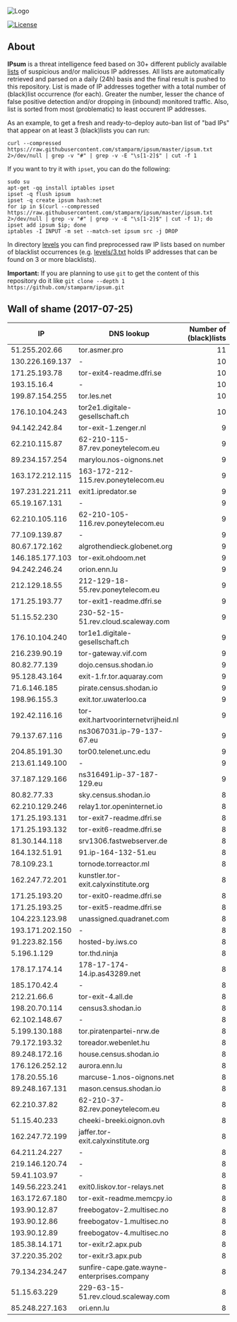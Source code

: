 ![Logo](logo.png)

[![License](https://img.shields.io/badge/license-Public_domain-red.svg)](https://wiki.creativecommons.org/wiki/Public_domain)

About
----

**IPsum** is a threat intelligence feed based on 30+ different publicly available [lists](https://github.com/stamparm/maltrail) of suspicious and/or malicious IP addresses. All lists are automatically retrieved and parsed on a daily (24h) basis and the final result is pushed to this repository. List is made of IP addresses together with a total number of (black)list occurrence (for each). Greater the number, lesser the chance of false positive detection and/or dropping in (inbound) monitored traffic. Also, list is sorted from most (problematic) to least occurent IP addresses.

As an example, to get a fresh and ready-to-deploy auto-ban list of "bad IPs" that appear on at least 3 (black)lists you can run:

```
curl --compressed https://raw.githubusercontent.com/stamparm/ipsum/master/ipsum.txt 2>/dev/null | grep -v "#" | grep -v -E "\s[1-2]$" | cut -f 1
```

If you want to try it with `ipset`, you can do the following:

```
sudo su
apt-get -qq install iptables ipset
ipset -q flush ipsum
ipset -q create ipsum hash:net
for ip in $(curl --compressed https://raw.githubusercontent.com/stamparm/ipsum/master/ipsum.txt 2>/dev/null | grep -v "#" | grep -v -E "\s[1-2]$" | cut -f 1); do ipset add ipsum $ip; done
iptables -I INPUT -m set --match-set ipsum src -j DROP
```

In directory [levels](levels) you can find preprocessed raw IP lists based on number of blacklist occurrences (e.g. [levels/3.txt](levels/3.txt) holds IP addresses that can be found on 3 or more blacklists).

**Important:** If you are planning to use `git` to get the content of this repository do it like `git clone --depth 1 https://github.com/stamparm/ipsum.git`

Wall of shame (2017-07-25)
----

|IP|DNS lookup|Number of (black)lists|
|---|---|--:|
51.255.202.66|tor.asmer.pro|11
130.226.169.137|-|10
171.25.193.78|tor-exit4-readme.dfri.se|10
193.15.16.4|-|10
199.87.154.255|tor.les.net|10
176.10.104.243|tor2e1.digitale-gesellschaft.ch|10
94.142.242.84|tor-exit-1.zenger.nl|9
62.210.115.87|62-210-115-87.rev.poneytelecom.eu|9
89.234.157.254|marylou.nos-oignons.net|9
163.172.212.115|163-172-212-115.rev.poneytelecom.eu|9
197.231.221.211|exit1.ipredator.se|9
65.19.167.131|-|9
62.210.105.116|62-210-105-116.rev.poneytelecom.eu|9
77.109.139.87|-|9
80.67.172.162|algrothendieck.globenet.org|9
146.185.177.103|tor-exit.ohdoom.net|9
94.242.246.24|orion.enn.lu|9
212.129.18.55|212-129-18-55.rev.poneytelecom.eu|9
171.25.193.77|tor-exit1-readme.dfri.se|9
51.15.52.230|230-52-15-51.rev.cloud.scaleway.com|9
176.10.104.240|tor1e1.digitale-gesellschaft.ch|9
216.239.90.19|tor-gateway.vif.com|9
80.82.77.139|dojo.census.shodan.io|9
95.128.43.164|exit-1.fr.tor.aquaray.com|9
71.6.146.185|pirate.census.shodan.io|9
198.96.155.3|exit.tor.uwaterloo.ca|9
192.42.116.16|tor-exit.hartvoorinternetvrijheid.nl|9
79.137.67.116|ns3067031.ip-79-137-67.eu|9
204.85.191.30|tor00.telenet.unc.edu|9
213.61.149.100|-|9
37.187.129.166|ns316491.ip-37-187-129.eu|9
80.82.77.33|sky.census.shodan.io|8
62.210.129.246|relay1.tor.openinternet.io|8
171.25.193.131|tor-exit7-readme.dfri.se|8
171.25.193.132|tor-exit6-readme.dfri.se|8
81.30.144.118|srv1306.fastwebserver.de|8
164.132.51.91|91.ip-164-132-51.eu|8
78.109.23.1|tornode.torreactor.ml|8
162.247.72.201|kunstler.tor-exit.calyxinstitute.org|8
171.25.193.20|tor-exit0-readme.dfri.se|8
171.25.193.25|tor-exit5-readme.dfri.se|8
104.223.123.98|unassigned.quadranet.com|8
193.171.202.150|-|8
91.223.82.156|hosted-by.iws.co|8
5.196.1.129|tor.thd.ninja|8
178.17.174.14|178-17-174-14.ip.as43289.net|8
185.170.42.4|-|8
212.21.66.6|tor-exit-4.all.de|8
198.20.70.114|census3.shodan.io|8
62.102.148.67|-|8
5.199.130.188|tor.piratenpartei-nrw.de|8
79.172.193.32|toreador.webenlet.hu|8
89.248.172.16|house.census.shodan.io|8
176.126.252.12|aurora.enn.lu|8
178.20.55.16|marcuse-1.nos-oignons.net|8
89.248.167.131|mason.census.shodan.io|8
62.210.37.82|62-210-37-82.rev.poneytelecom.eu|8
51.15.40.233|cheeki-breeki.oignon.ovh|8
162.247.72.199|jaffer.tor-exit.calyxinstitute.org|8
64.211.24.227|-|8
219.146.120.74|-|8
59.41.103.97|-|8
149.56.223.241|exit0.liskov.tor-relays.net|8
163.172.67.180|tor-exit-readme.memcpy.io|8
193.90.12.87|freebogatov-2.multisec.no|8
193.90.12.86|freebogatov-1.multisec.no|8
193.90.12.89|freebogatov-4.multisec.no|8
185.38.14.171|tor-exit.r2.apx.pub|8
37.220.35.202|tor-exit.r3.apx.pub|8
79.134.234.247|sunfire-cape.gate.wayne-enterprises.company|8
51.15.63.229|229-63-15-51.rev.cloud.scaleway.com|8
85.248.227.163|ori.enn.lu|8
